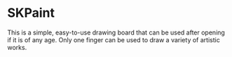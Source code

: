 # SKPaint
This is a simple, easy-to-use drawing board that can be used after opening if it is of any age. Only one finger can be used to draw a variety of artistic works.
